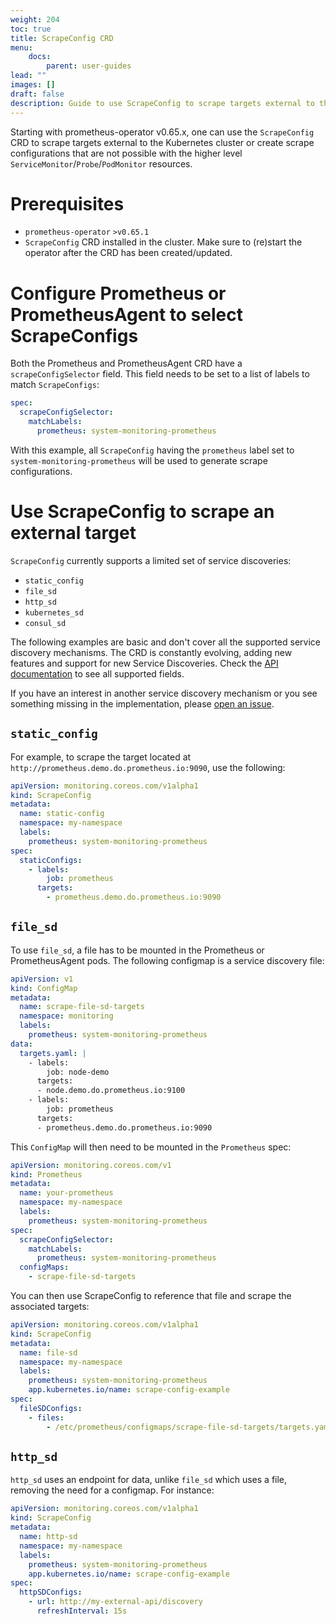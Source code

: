 ```yaml
---
weight: 204
toc: true
title: ScrapeConfig CRD
menu:
    docs:
        parent: user-guides
lead: ""
images: []
draft: false
description: Guide to use ScrapeConfig to scrape targets external to the Kubernetes cluster
---
```


Starting with prometheus-operator v0.65.x, one can use the `ScrapeConfig` CRD to scrape targets external to the
Kubernetes cluster or create scrape configurations that are not possible with the higher level
`ServiceMonitor`/`Probe`/`PodMonitor` resources.

# Prerequisites

- `prometheus-operator` `>v0.65.1`
- `ScrapeConfig` CRD installed in the cluster. Make sure to (re)start the operator after the CRD has been created/updated.

# Configure Prometheus or PrometheusAgent to select ScrapeConfigs

Both the Prometheus and PrometheusAgent CRD have a `scrapeConfigSelector` field. This field needs to be set to a list of
labels to match `ScrapeConfigs`:

```yaml
spec:
  scrapeConfigSelector:
    matchLabels:
      prometheus: system-monitoring-prometheus
```

With this example, all `ScrapeConfig` having the `prometheus` label set to `system-monitoring-prometheus` will be used
to generate scrape configurations.

# Use ScrapeConfig to scrape an external target

`ScrapeConfig` currently supports a limited set of service discoveries:

- `static_config`
- `file_sd`
- `http_sd`
- `kubernetes_sd`
- `consul_sd`

The following examples are basic and don't cover all the supported service discovery mechanisms. The CRD is constantly evolving, adding new features and support for new Service Discoveries. Check the [API documentation](https://prometheus-operator.dev/docs/operator/api/#monitoring.coreos.com/v1alpha1.ScrapeConfig) to see all supported fields.

If you have an interest in another service discovery mechanism or you see something missing in the implementation, please
[open an issue](https://github.com/prometheus-operator/prometheus-operator/issues).

## `static_config`

For example, to scrape the target located at `http://prometheus.demo.do.prometheus.io:9090`, use the following:

```yaml
apiVersion: monitoring.coreos.com/v1alpha1
kind: ScrapeConfig
metadata:
  name: static-config
  namespace: my-namespace
  labels:
    prometheus: system-monitoring-prometheus
spec:
  staticConfigs:
    - labels:
        job: prometheus
      targets:
        - prometheus.demo.do.prometheus.io:9090
```

## `file_sd`

To use `file_sd`, a file has to be mounted in the Prometheus or PrometheusAgent pods. The following configmap is a service discovery file:

```yaml
apiVersion: v1
kind: ConfigMap
metadata:
  name: scrape-file-sd-targets
  namespace: monitoring
  labels:
    prometheus: system-monitoring-prometheus
data:
  targets.yaml: |
    - labels:
        job: node-demo
      targets:
      - node.demo.do.prometheus.io:9100
    - labels:
        job: prometheus
      targets:
      - prometheus.demo.do.prometheus.io:9090
```

This `ConfigMap` will then need to be mounted in the `Prometheus` spec:

```yaml
apiVersion: monitoring.coreos.com/v1
kind: Prometheus
metadata:
  name: your-prometheus
  namespace: my-namespace
  labels:
    prometheus: system-monitoring-prometheus
spec:
  scrapeConfigSelector:
    matchLabels:
      prometheus: system-monitoring-prometheus
  configMaps:
    - scrape-file-sd-targets
```

You can then use ScrapeConfig to reference that file and scrape the associated targets:

```yaml
apiVersion: monitoring.coreos.com/v1alpha1
kind: ScrapeConfig
metadata:
  name: file-sd
  namespace: my-namespace
  labels:
    prometheus: system-monitoring-prometheus
    app.kubernetes.io/name: scrape-config-example
spec:
  fileSDConfigs:
    - files:
        - /etc/prometheus/configmaps/scrape-file-sd-targets/targets.yaml
```

## `http_sd`

`http_sd` uses an endpoint for data, unlike `file_sd` which uses a file, removing the need for a configmap. For instance:

```yaml
apiVersion: monitoring.coreos.com/v1alpha1
kind: ScrapeConfig
metadata:
  name: http-sd
  namespace: my-namespace
  labels:
    prometheus: system-monitoring-prometheus
    app.kubernetes.io/name: scrape-config-example
spec:
  httpSDConfigs:
    - url: http://my-external-api/discovery
      refreshInterval: 15s
```
